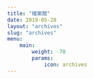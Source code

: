 ```yaml
---
title: "檔案館"
date: 2019-05-28
layout: "archives"
slug: "archives"
menu:
    main:
        weight: -70
        params: 
            icon: archives
---
```

